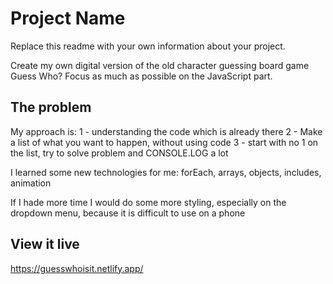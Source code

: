 # Project Name

Replace this readme with your own information about your project.

Create my own digital version of the old character guessing board game Guess Who? Focus as much as possible on the JavaScript part.

## The problem
My approach is:
1 - understanding the code which is already there
2 - Make a list of what you want to happen, without using code
3 - start with no 1 on the list, try to solve problem and CONSOLE.LOG a lot

I learned some new technologies for me: forEach, arrays, objects, includes, animation

If I hade more time I would do some more styling, especially on the dropdown menu, because it is difficult to use on a phone



## View it live

https://guesswhoisit.netlify.app/

